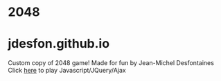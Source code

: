 # 2048
# jdesfon.github.io

Custom copy of 2048 game!
Made for fun by Jean-Michel Desfontaines
Click [here](https://jdesfon.github.io/2048/) to play
Javascript/JQuery/Ajax
